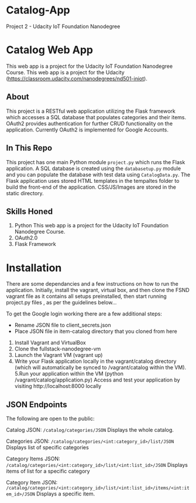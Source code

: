 # Catalog-App
Project 2 - Udacity IoT Foundation Nanodegree


 # Catalog Web App
This web app is a project for the Udacity IoT Foundation Nanodegree Course.
This web app is a project for the Udacity (https://classroom.udacity.com/nanodegrees/nd501-iniot).

## About
This project is a RESTful web application utilizing the Flask framework which accesses a SQL database that populates categories and their items. OAuth2 provides authentication for further CRUD functionality on the application. Currently OAuth2 is implemented for Google Accounts.

## In This Repo
This project has one main Python module `project.py` which runs the Flask application. A SQL database is created using the `databasetup.py` module and you can populate the database with test data using `CatalogData.py`.
The Flask application uses stored HTML templates in the tempaltes folder to build the front-end of the application. CSS/JS/Images are stored in the static directory.
 
 ## Skills Honed
 1. Python
 This web app is a project for the Udacity IoT Foundation Nanodegree Course.
 4. OAuth2.0
 5. Flask Framework
 
# Installation
 There are some dependancies and a few instructions on how to run the application.
Initially, install the vagrant, virtual box, and then clone the FSND vagrant file as it contains all setups preinstalled, then start running project.py files , as per the guidelines below...
 
To get the Google login working there are a few additional steps:
   - Rename JSON file to client_secrets.json
   - Place JSON file in item-catalog directory that you cloned from here
 
 1. Install Vagrant and VirtualBox
 2. Clone the fullstack-nanodegree-vm
 3. Launch the Vagrant VM (vagrant up)
 4. Write your Flask application locally in the vagrant/catalog directory (which will automatically be synced to /vagrant/catalog within the VM).
 5.Run your application within the VM (python /vagrant/catalog/application.py)
      Access and test your application by visiting http://localhost:8000 locally


## JSON Endpoints

The following are open to the public:


Catalog JSON: `/catalog/categories/JSON`
    Displays the whole catalog.

Categories JSON: `/catalog/categories/<int:category_id>/list/JSON`
     Displays list of specific categories

Category Items JSON: `/catalog/categories/<int:category_id>/list/<int:list_id>/JSON`
    Displays items of list for a specific category

Category Item JSON: `/catalog/categories/<int:category_id>/list/<int:list_id>/items/<int:item_id>/JSON`
    Displays a specific item.